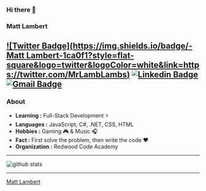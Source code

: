 ### Hi there 👋
### Matt Lambert 
[![Twitter Badge](https://img.shields.io/badge/-Matt Lambert-1ca0f1?style=flat-square&logo=twitter&logoColor=white&link=https://twitter.com/MrLambLambs)](https://twitter.com/MrLambLambs)  [![Linkedin Badge](https://img.shields.io/badge/-Matt_Lambert-blue?style=flat-square&logo=Linkedin&logoColor=white&link=https://www.linkedin.com/in/mlambert747/)](https://www.linkedin.com/in/mlambert747/) [![Gmail Badge](https://img.shields.io/badge/-mattdxlambert@gmail.com-c14438?style=flat-square&logo=Gmail&logoColor=white&link=mailto:mattdxlambert@gmail.com)](mailto:mattdxlambert@gmail.com)
---------------------------------------------------------------------------------------------------------------------------------------------------------------------------------
### About

-  **Learning :** Full-Stack Development :zap:
-  **Languages :** JavaScript, C#, .NET, CSS, HTML
-  **Hobbies :** Gaming 🎮 & Music :headphones:
-  **Fact :** First solve the problem, then write the code :heart: 
-  **Organization :** Redwood Code Academy

---------------------------------------------------------------------------------------------------------------------------------------------------------------------------------

![github stats](https://github-readme-stats.vercel.app/api?username=MrLambs&show_icons=true)

---------------------------------------------------------------------------------------------------------------------------------------------------------------------------------


[Matt Lambert](https://github.com/MrLambs)
